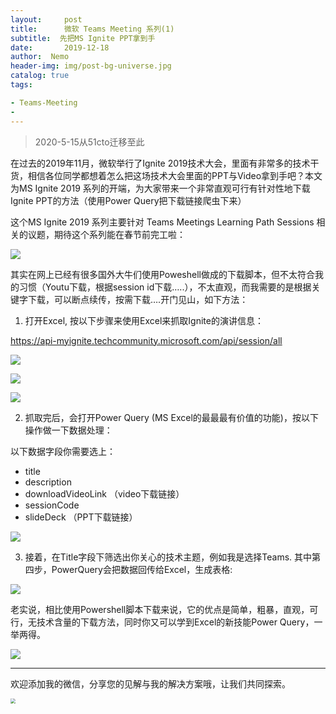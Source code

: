 ```yaml
---
layout:     post
title:      微软 Teams Meeting 系列(1) 
subtitle:  先把MS Ignite PPT拿到手
date:       2019-12-18
author:  Nemo
header-img: img/post-bg-universe.jpg
catalog: true
tags:

- Teams-Meeting
- 
---
```


> 2020-5-15从51cto迁移至此

在过去的2019年11月，微软举行了Ignite 2019技术大会，里面有非常多的技术干货，相信各位同学都想着怎么把这场技术大会里面的PPT与Video拿到手吧？本文为MS Ignite 2019 系列的开端，为大家带来一个非常直观可行有针对性地下载Ignite PPT的方法（使用Power Query把下载链接爬虫下来）

这个MS Ignite 2019 系列主要针对 Teams Meetings Learning Path Sessions 相关的议题，期待这个系列能在春节前完工啦：

![](https://cdn.jsdelivr.net/gh/tangx007/tangx007.github.io/img/m1111118a39e22951768551655a77bceaa7a00a.png)

其实在网上已经有很多国外大牛们使用Poweshell做成的下载脚本，但不太符合我的习惯（Youtu下载，根据session id下载…..），不太直观，而我需要的是根据关键字下载，可以断点续传，按需下载….开门见山，如下方法：

1. 打开Excel, 按以下步骤来使用Excel来抓取Ignite的演讲信息：

https://api-myignite.techcommunity.microsoft.com/api/session/all

![](https://cdn.jsdelivr.net/gh/tangx007/tangx007.github.io/img/m222221ffbca97bbe819248f689b9e7dc59125.png)

![](https://cdn.jsdelivr.net/gh/tangx007/tangx007.github.io/img/mmmme3a34c8129aef8c8421d68b21cf20f56.png)

![](https://cdn.jsdelivr.net/gh/tangx007/tangx007.github.io/img/m4444441c3051b77313b332bc62fc0013498a04.png)

2. 抓取完后，会打开Power Query (MS Excel的最最最有价值的功能)，按以下操作做一下数据处理：

以下数据字段你需要选上：

- title  
- description  
- downloadVideoLink  （video下载链接）
- sessionCode  
- slideDeck  （PPT下载链接）

![](https://cdn.jsdelivr.net/gh/tangx007/tangx007.github.io/img/m555557cdd0d72a391b4e8d1bc906b4001f4be.png)

3. 接着，在Title字段下筛选出你关心的技术主题，例如我是选择Teams. 其中第四步，PowerQuery会把数据回传给Excel，生成表格:

![](https://cdn.jsdelivr.net/gh/tangx007/tangx007.github.io/img/m66660e573d171f0c681aa82a89739761eb1b.png)

老实说，相比使用Powershell脚本下载来说，它的优点是简单，粗暴，直观，可行，无技术含量的下载方法，同时你又可以学到Excel的新技能Power Query，一举两得。

![](https://cdn.jsdelivr.net/gh/tangx007/tangx007.github.io/img/m777778147d5df45d07545190bebbf02789113.png)

------

欢迎添加我的微信，分享您的见解与我的解决方案哦，让我们共同探索。

<img src="https://cdn.jsdelivr.net/gh/tangx007/tangx007.github.io/img/nemo-qrcode.jpg" style="zoom:50%;" />